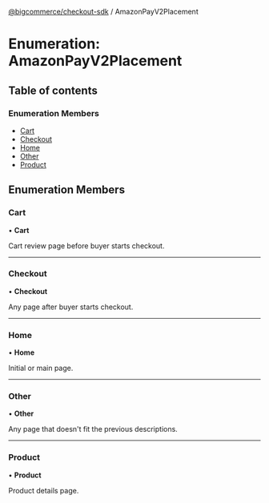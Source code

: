 [@bigcommerce/checkout-sdk](../README.md) / AmazonPayV2Placement

# Enumeration: AmazonPayV2Placement

## Table of contents

### Enumeration Members

- [Cart](AmazonPayV2Placement.md#cart)
- [Checkout](AmazonPayV2Placement.md#checkout)
- [Home](AmazonPayV2Placement.md#home)
- [Other](AmazonPayV2Placement.md#other)
- [Product](AmazonPayV2Placement.md#product)

## Enumeration Members

### Cart

• **Cart**

Cart review page before buyer starts checkout.

___

### Checkout

• **Checkout**

Any page after buyer starts checkout.

___

### Home

• **Home**

Initial or main page.

___

### Other

• **Other**

Any page that doesn't fit the previous descriptions.

___

### Product

• **Product**

Product details page.
